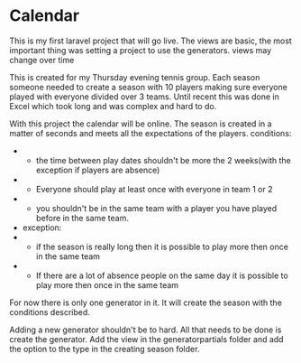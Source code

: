 # Calendar
This is my first laravel project that will go live. The views are basic, the most important thing was setting a project to use the generators. views may change over time

This is created for my Thursday evening tennis group. Each season someone needed to create a season with 10 players making sure everyone played with everyone divided over 3 teams. Until recent this was done in Excel which took long and was complex and hard to do.

With this project the calendar will be online. The season is created in a matter of seconds and meets all the expectations of the players.
conditions:
 * - the time between play dates shouldn't be more the 2 weeks(with the exception if players are absence)
 * - Everyone should play at least once with everyone in team 1 or 2
 * - you shouldn't be in the same team with a player you have played before in the same team.
 * exception:
 * - if the season is really long then it is possible to play more then once in the same team
 * - If there are a lot of absence people on the same day it is possible to play more then once in the same team
 
 For now there is only one generator in it. It will create the season with the conditions described. 

Adding a new generator shouldn't be to hard. All that needs to be done is create the generator. Add the view in the generatorpartials folder and add the option to the type in the creating season folder.